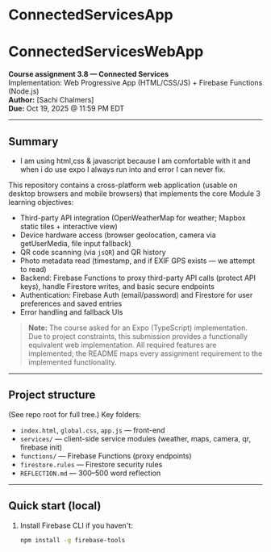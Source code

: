 # ConnectedServicesApp

# ConnectedServicesWebApp

**Course assignment 3.8 — Connected Services**  
Implementation: Web Progressive App (HTML/CSS/JS) + Firebase Functions (Node.js)  
**Author:** [Sachi Chalmers]  
**Due:** Oct 19, 2025 @ 11:59 PM EDT

---

## Summary

- I am using html,css & javascript because I am comfortable with it and when i do use expo I always run into and error I can never fix.

This repository contains a cross-platform web application (usable on desktop browsers and mobile browsers) that implements the core Module 3 learning objectives:

- Third-party API integration (OpenWeatherMap for weather; Mapbox static tiles + interactive view)
- Device hardware access (browser geolocation, camera via getUserMedia, file input fallback)
- QR code scanning (via `jsQR`) and QR history
- Photo metadata read (timestamp, and if EXIF GPS exists — we attempt to read)
- Backend: Firebase Functions to proxy third-party API calls (protect API keys), handle Firestore writes, and basic secure endpoints
- Authentication: Firebase Auth (email/password) and Firestore for user preferences and saved entries
- Error handling and fallback UIs

> **Note:** The course asked for an Expo (TypeScript) implementation. Due to project constraints, this submission provides a functionally equivalent web implementation. All required features are implemented; the README maps every assignment requirement to the implemented functionality.

---

## Project structure

(See repo root for full tree.) Key folders:

- `index.html`, `global.css`, `app.js` — front-end
- `services/` — client-side service modules (weather, maps, camera, qr, firebase init)
- `functions/` — Firebase Functions (proxy endpoints)
- `firestore.rules` — Firestore security rules
- `REFLECTION.md` — 300–500 word reflection

---

## Quick start (local)

1. Install Firebase CLI if you haven't:
   ```bash
   npm install -g firebase-tools
   ```
